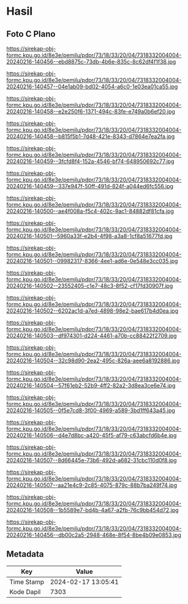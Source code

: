 # Hasil

## Foto C Plano

https://sirekap-obj-formc.kpu.go.id/8e3e/pemilu/pdpr/73/18/33/20/04/7318332004004-20240216-140456--ebd8875c-73db-4b6e-835c-8c62df4f1f38.jpg

https://sirekap-obj-formc.kpu.go.id/8e3e/pemilu/pdpr/73/18/33/20/04/7318332004004-20240216-140457--04e1ab09-bd02-4054-a6c0-1e03ea01ca55.jpg

https://sirekap-obj-formc.kpu.go.id/8e3e/pemilu/pdpr/73/18/33/20/04/7318332004004-20240216-140458--e2e250f6-1371-494c-83fe-e749a0b6ef20.jpg

https://sirekap-obj-formc.kpu.go.id/8e3e/pemilu/pdpr/73/18/33/20/04/7318332004004-20240216-140458--b815f5b1-7d48-421e-8343-d7864e7ea2fa.jpg

https://sirekap-obj-formc.kpu.go.id/8e3e/pemilu/pdpr/73/18/33/20/04/7318332004004-20240216-140459--3fcfd8f4-152a-4546-bf74-648950692c77.jpg

https://sirekap-obj-formc.kpu.go.id/8e3e/pemilu/pdpr/73/18/33/20/04/7318332004004-20240216-140459--337e947f-50ff-491d-824f-a044ed6fc556.jpg

https://sirekap-obj-formc.kpu.go.id/8e3e/pemilu/pdpr/73/18/33/20/04/7318332004004-20240216-140500--ae4f008a-f5c4-402c-9ac1-84882df81cfa.jpg

https://sirekap-obj-formc.kpu.go.id/8e3e/pemilu/pdpr/73/18/33/20/04/7318332004004-20240216-140501--5960a33f-e2b4-4f98-a3a8-1cf8a51677fd.jpg

https://sirekap-obj-formc.kpu.go.id/8e3e/pemilu/pdpr/73/18/33/20/04/7318332004004-20240216-140501--09982317-8366-4ee1-ad6e-0e548e3cc035.jpg

https://sirekap-obj-formc.kpu.go.id/8e3e/pemilu/pdpr/73/18/33/20/04/7318332004004-20240216-140502--23552405-c1e7-48c3-8f52-cf17fd30907f.jpg

https://sirekap-obj-formc.kpu.go.id/8e3e/pemilu/pdpr/73/18/33/20/04/7318332004004-20240216-140502--6202ac1d-a7ed-4898-98e2-bae617b4d0ea.jpg

https://sirekap-obj-formc.kpu.go.id/8e3e/pemilu/pdpr/73/18/33/20/04/7318332004004-20240216-140503--df974301-d224-4461-a70b-cc88422f2709.jpg

https://sirekap-obj-formc.kpu.go.id/8e3e/pemilu/pdpr/73/18/33/20/04/7318332004004-20240216-140504--32c98d90-2ea2-495c-826a-aee6a8192886.jpg

https://sirekap-obj-formc.kpu.go.id/8e3e/pemilu/pdpr/73/18/33/20/04/7318332004004-20240216-140504--57f61eb2-52b9-4ff2-82a2-3d8ea3ce6e74.jpg

https://sirekap-obj-formc.kpu.go.id/8e3e/pemilu/pdpr/73/18/33/20/04/7318332004004-20240216-140505--0f5e7cd8-3f00-4969-a589-3bd1ff643a45.jpg

https://sirekap-obj-formc.kpu.go.id/8e3e/pemilu/pdpr/73/18/33/20/04/7318332004004-20240216-140506--d4e7d8bc-a420-45f5-af79-c63abcfd6b4e.jpg

https://sirekap-obj-formc.kpu.go.id/8e3e/pemilu/pdpr/73/18/33/20/04/7318332004004-20240216-140507--8d66445e-73b6-492d-a682-31cbc110d0f8.jpg

https://sirekap-obj-formc.kpu.go.id/8e3e/pemilu/pdpr/73/18/33/20/04/7318332004004-20240216-140507--aa21e4c9-2c85-4075-879c-88b7ba249f74.jpg

https://sirekap-obj-formc.kpu.go.id/8e3e/pemilu/pdpr/73/18/33/20/04/7318332004004-20240216-140508--1b5589e7-bd4b-4a67-a2fb-76c9bb454d72.jpg

https://sirekap-obj-formc.kpu.go.id/8e3e/pemilu/pdpr/73/18/33/20/04/7318332004004-20240216-140456--db00c2a5-2948-468e-8f54-8be4b09e0853.jpg


## Metadata

| Key        | Value               |
| ---------- | ------------------- |
| Time Stamp | 2024-02-17 13:05:41 |
| Kode Dapil | 7303                |




